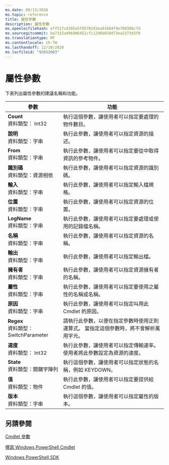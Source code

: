 ```yaml
---
ms.date: 09/13/2016
ms.topic: reference
title: 屬性參數
description: 屬性參數
ms.openlocfilehash: eff51fcd395e5f9570193ea91684f9e70030bc7d
ms.sourcegitcommit: ba7315a496986451cfc1296b659d73ea2373d3f0
ms.translationtype: MT
ms.contentlocale: zh-TW
ms.lasthandoff: 12/10/2020
ms.locfileid: "92652603"
---
```

# <a name="property-parameters"></a>屬性參數

下表列出屬性參數的建議名稱和功能。

|參數|功能|
|---|---|
|**Count**<br>資料類型： Int32|執行這個參數，讓使用者可以指定要處理的物件數目。|
|**說明**<br>資料類型：字串|執行此參數，讓使用者可以指定資源的描述。|
|**From**<br>資料類型：字串|執行此參數，讓使用者可以指定要從中取得資訊的參考物件。|
|**識別碼**<br>資料類型：資源相依|執行此參數，讓使用者可以指定資源的識別碼。|
|**輸入**<br>資料類型：字串|執行此參數，讓使用者可以指定輸入檔規格。|
|**位置**<br>資料類型：字串|執行此參數，讓使用者可以指定資源的位置。|
|**LogName**<br>資料類型：字串|執行此參數，讓使用者可以指定要處理或使用的記錄檔名稱。|
|**名稱**<br>資料類型：字串|執行此參數，讓使用者可以指定資源的名稱。|
|**輸出**<br>資料類型：字串|執行此參數，讓使用者可以指定輸出檔。|
|**擁有者**<br>資料類型：字串|執行此參數，讓使用者可以指定資源擁有者的名稱。|
|**屬性**<br>資料類型：字串|執行此參數，讓使用者可以指定要使用之屬性的名稱或名稱。|
|**原因**<br>資料類型：字串|執行此參數，讓使用者可以指定叫用此 Cmdlet 的原因。|
|**Regex**<br>資料類型： SwitchParameter|請執行此參數，以便在指定參數時使用正則運算式。 當指定這個參數時，將不會解析萬用字元。|
|**速度**<br>資料類型： Int32|執行此參數，讓使用者可以指定傳輸速率。 使用者將此參數設定為資源的速度。|
|**State**<br>資料類型：關鍵字陣列|執行這個參數，讓使用者可以指定狀態的名稱，例如 KEYDOWN。|
|**值**<br>資料類型：物件|執行此參數，讓使用者可以指定要提供給 Cmdlet 的值。|
|**版本**<br>資料類型：字串|執行這個參數，讓使用者可以指定屬性的版本。|

## <a name="see-also"></a>另請參閱

[Cmdlet 參數](./cmdlet-parameters.md)

[撰寫 Windows PowerShell Cmdlet](./writing-a-windows-powershell-cmdlet.md)

[Windows PowerShell SDK](../windows-powershell-reference.md)
